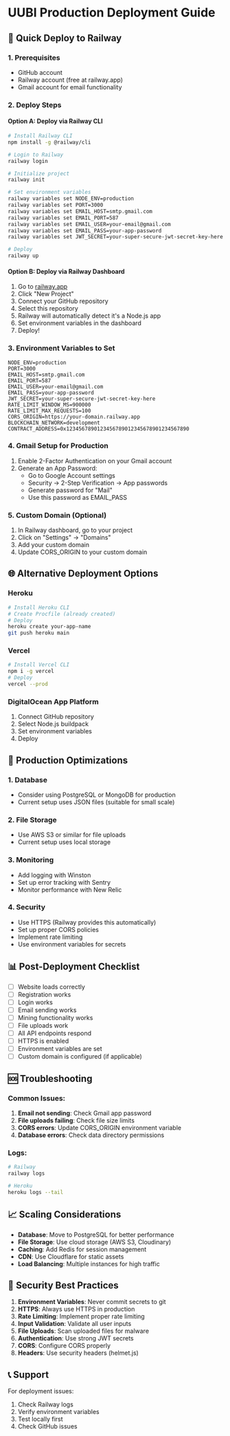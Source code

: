# UUBI Production Deployment Guide

## 🚀 Quick Deploy to Railway

### 1. Prerequisites
- GitHub account
- Railway account (free at railway.app)
- Gmail account for email functionality

### 2. Deploy Steps

#### Option A: Deploy via Railway CLI
```bash
# Install Railway CLI
npm install -g @railway/cli

# Login to Railway
railway login

# Initialize project
railway init

# Set environment variables
railway variables set NODE_ENV=production
railway variables set PORT=3000
railway variables set EMAIL_HOST=smtp.gmail.com
railway variables set EMAIL_PORT=587
railway variables set EMAIL_USER=your-email@gmail.com
railway variables set EMAIL_PASS=your-app-password
railway variables set JWT_SECRET=your-super-secure-jwt-secret-key-here

# Deploy
railway up
```

#### Option B: Deploy via Railway Dashboard
1. Go to [railway.app](https://railway.app)
2. Click "New Project"
3. Connect your GitHub repository
4. Select this repository
5. Railway will automatically detect it's a Node.js app
6. Set environment variables in the dashboard
7. Deploy!

### 3. Environment Variables to Set

```env
NODE_ENV=production
PORT=3000
EMAIL_HOST=smtp.gmail.com
EMAIL_PORT=587
EMAIL_USER=your-email@gmail.com
EMAIL_PASS=your-app-password
JWT_SECRET=your-super-secure-jwt-secret-key-here
RATE_LIMIT_WINDOW_MS=900000
RATE_LIMIT_MAX_REQUESTS=100
CORS_ORIGIN=https://your-domain.railway.app
BLOCKCHAIN_NETWORK=development
CONTRACT_ADDRESS=0x1234567890123456789012345678901234567890
```

### 4. Gmail Setup for Production

1. Enable 2-Factor Authentication on your Gmail account
2. Generate an App Password:
   - Go to Google Account settings
   - Security → 2-Step Verification → App passwords
   - Generate password for "Mail"
   - Use this password as EMAIL_PASS

### 5. Custom Domain (Optional)

1. In Railway dashboard, go to your project
2. Click on "Settings" → "Domains"
3. Add your custom domain
4. Update CORS_ORIGIN to your custom domain

## 🌐 Alternative Deployment Options

### Heroku
```bash
# Install Heroku CLI
# Create Procfile (already created)
# Deploy
heroku create your-app-name
git push heroku main
```

### Vercel
```bash
# Install Vercel CLI
npm i -g vercel
# Deploy
vercel --prod
```

### DigitalOcean App Platform
1. Connect GitHub repository
2. Select Node.js buildpack
3. Set environment variables
4. Deploy

## 🔧 Production Optimizations

### 1. Database
- Consider using PostgreSQL or MongoDB for production
- Current setup uses JSON files (suitable for small scale)

### 2. File Storage
- Use AWS S3 or similar for file uploads
- Current setup uses local storage

### 3. Monitoring
- Add logging with Winston
- Set up error tracking with Sentry
- Monitor performance with New Relic

### 4. Security
- Use HTTPS (Railway provides this automatically)
- Set up proper CORS policies
- Implement rate limiting
- Use environment variables for secrets

## 📊 Post-Deployment Checklist

- [ ] Website loads correctly
- [ ] Registration works
- [ ] Login works
- [ ] Email sending works
- [ ] Mining functionality works
- [ ] File uploads work
- [ ] All API endpoints respond
- [ ] HTTPS is enabled
- [ ] Environment variables are set
- [ ] Custom domain is configured (if applicable)

## 🆘 Troubleshooting

### Common Issues:
1. **Email not sending**: Check Gmail app password
2. **File uploads failing**: Check file size limits
3. **CORS errors**: Update CORS_ORIGIN environment variable
4. **Database errors**: Check data directory permissions

### Logs:
```bash
# Railway
railway logs

# Heroku
heroku logs --tail
```

## 📈 Scaling Considerations

- **Database**: Move to PostgreSQL for better performance
- **File Storage**: Use cloud storage (AWS S3, Cloudinary)
- **Caching**: Add Redis for session management
- **CDN**: Use Cloudflare for static assets
- **Load Balancing**: Multiple instances for high traffic

## 🔐 Security Best Practices

1. **Environment Variables**: Never commit secrets to git
2. **HTTPS**: Always use HTTPS in production
3. **Rate Limiting**: Implement proper rate limiting
4. **Input Validation**: Validate all user inputs
5. **File Uploads**: Scan uploaded files for malware
6. **Authentication**: Use strong JWT secrets
7. **CORS**: Configure CORS properly
8. **Headers**: Use security headers (helmet.js)

## 📞 Support

For deployment issues:
1. Check Railway logs
2. Verify environment variables
3. Test locally first
4. Check GitHub issues
